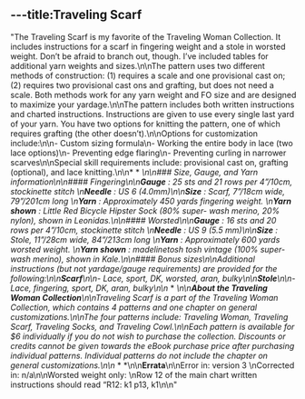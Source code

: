 ---title:Traveling Scarf
---
"The Traveling Scarf is my favorite of the Traveling Woman Collection. It includes instructions for a scarf in fingering weight and a stole in worsted weight. Don’t be afraid to branch out, though. I’ve included tables for additional yarn weights and sizes.\n\nThe pattern uses two different methods of construction: (1) requires a scale and one provisional cast on; (2) requires two provisional cast ons and grafting, but does not need a scale. Both methods work for any yarn weight and FO size and are designed to maximize your yardage.\n\nThe pattern includes both written instructions and charted instructions. Instructions are given to use every single last yard of your yarn. You have two options for knitting the pattern, one of which requires grafting (the other doesn’t).\n\nOptions for customization include:\n\n- Custom sizing formula\n- Working the entire body in lace (two lace options)\n- Preventing edge flaring\n- Preventing curling in narrower scarves\n\nSpecial skill requirements include: provisional cast on, grafting (optional), and lace knitting.\n\n* * *\n\n### Size, Gauge, and Yarn information\n\n#### Fingering\n\n**Gauge** : 25 sts and 21 rows per 4”/10cm, stockinette stitch   \n**Needle** : US 6 (4.0mm)\n\n**Size** : Scarf, 7”/18cm wide, 79”/201cm long   \n**Yarn** : Approximately 450 yards fingering weight.   \n**Yarn shown** : Little Red Bicycle Hipster Sock (80% super- wash merino, 20% nylon), shown in Leonidas.\n\n#### Worsted\n\n**Gauge** : 16 sts and 20 rows per 4”/10cm, stockinette stitch   \n**Needle** : US 9 (5.5 mm)\n\n**Size** : Stole, 11”/28cm wide, 84”/213cm long   \n**Yarn** : Approximately 600 yards worsted weight.   \n**Yarn shown** : madelinetosh tosh vintage (100% super- wash merino), shown in Kale.\n\n#### Bonus sizes\n\nAdditional instructions (but not yardage/gauge requirements) are provided for the following:\n\n**Scarf**\n\n- Lace, sport, DK, worsted, aran, bulky\n\n**Stole**\n\n- Lace, fingering, sport, DK, aran, bulky\n\n* * *\n\n**About the Traveling Woman Collection**\n\nTraveling Scarf is a part of the Traveling Woman Collection, which contains 4 patterns and one chapter on general customizations.\n\nThe four patterns include: Traveling Woman, Traveling Scarf, Traveling Socks, and Traveling Cowl.\n\nEach pattern is available for $6 individually if you do not wish to purchase the collection. Discounts or credits cannot be given towards the eBook purchase price after purchasing individual patterns. Individual patterns do not include the chapter on general customizations.\n\n* * *\n\n**Errata**\n\nError in: version 3   \nCorrected in: n/a\n\nWorsted weight only:   \nRow 12 of the main chart written instructions should read “R12: k1 p13, k1\n\n"